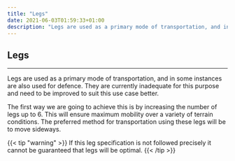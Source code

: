 ```yaml
---
title: "Legs"
date: 2021-06-03T01:59:33+01:00
description: "Legs are used as a primary mode of transportation, and in some instances are also used for defence. They are currently inadequate for this purpose and need to be improved to suit this use case better."
---
```


## Legs

---

Legs are used as a primary mode of transportation, and in some instances are also used for defence. They are currently inadequate for this purpose and need to be improved to suit this use case better.

The first way we are going to achieve this is by increasing the number of legs up to 6. This will ensure maximum mobility over a variety of terrain conditions. The preferred method for transportation using these legs will be to move sideways.

{{< tip "warning" >}}
If this leg specification is not followed precisely it cannot be guaranteed that legs will be optimal.
{{< /tip >}}
